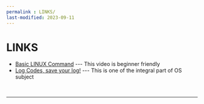 ```yaml
---
permalink : LINKS/
last-modified: 2023-09-11
---
```


# LINKS

* [Basic LINUX Command](https://www.youtube.com/watch?v=cBokz0LTizk) --- This video is beginner friendly
* [Log Codes, save your log!](https://osp4diss.vlsm.org/ETC/logCodes.txt) --- This is one of the integral part of OS subject
<br>
<hr>

